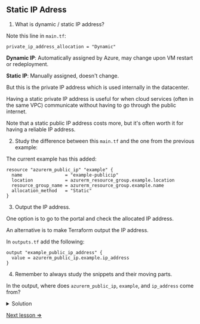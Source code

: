 ## Static IP Adress

1. What is dynamic / static IP address?

Note this line in `main.tf`:

```hcl
private_ip_address_allocation = "Dynamic"
```

**Dynamic IP**: Automatically assigned by Azure, may change upon VM restart or redeployment.

**Static IP**: Manually assigned, doesn't change.

But this is the private IP address which is used internally in the datacenter. 

Having a static private IP address is useful for when cloud services (often in the same VPC) communicate without having to go through the public internet. 

Note that a static public IP address costs more, but it's often worth it for having a reliable IP address. 


2. Study the difference between this `main.tf` and the one from the previous example:


The current example has this added:

```hcl
resource "azurerm_public_ip" "example" {
  name                = "example-publicip"
  location            = azurerm_resource_group.example.location
  resource_group_name = azurerm_resource_group.example.name
  allocation_method   = "Static"
}
```




3. Output the IP address. 

One option is to go to the portal and check the allocated IP address. 

An alternative is to make Terraform output the IP address. 

In `outputs.tf` add the following:

```hcl
output "example_public_ip_address" {
  value = azurerm_public_ip.example.ip_address
}
```

4. Remember to always study the snippets and their moving parts. 

In the output, where does `azurerm_public_ip`, `example`, and `ip_address` come from?

<details> 
  <summary>Solution</summary>


- `azurerm_public_ip`: Type of resource for creating a public IP address in Azure.
- `example`: Identifier name for the instance of `azurerm_public_ip` in Terraform code.
- `ip_address`: Attribute of `azurerm_public_ip` containing the assigned public IP address.
</details>


[Next lesson =>](./02._SSH_Keys.md)
